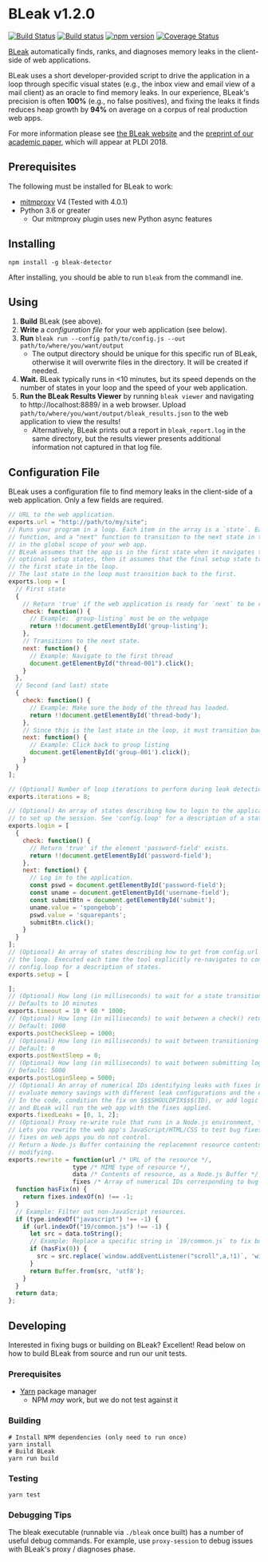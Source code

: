 # BLeak v1.2.0

[![Build Status](https://travis-ci.org/plasma-umass/BLeak.svg?branch=master)](https://travis-ci.org/plasma-umass/BLeak)
[![Build status](https://ci.appveyor.com/api/projects/status/b92sknh0pu38943q/branch/master?svg=true)](https://ci.appveyor.com/project/jvilk/bleak/branch/master)
[![npm version](https://badge.fury.io/js/bleak-detector.svg)](https://www.npmjs.com/package/bleak-detector)
[![Coverage Status](https://coveralls.io/repos/github/plasma-umass/BLeak/badge.svg)](https://coveralls.io/github/plasma-umass/BLeak)

[BLeak](http://bleak-detector.org/) automatically finds, ranks, and diagnoses memory leaks in the client-side of web applications.

BLeak uses a short developer-provided script to drive the application in a loop through specific visual states (e.g., the inbox view and email view of a mail client) as an oracle to find memory leaks. In our experience, BLeak's precision is often **100%** (e.g., no false positives), and fixing the leaks it finds reduces heap growth by **94%** on average on a corpus of real production web apps.

For more information please see [the BLeak website](http://bleak-detector.org/) and the [preprint of our academic paper](https://github.com/plasma-umass/BLeak/blob/master/paper.pdf), which will appear at PLDI 2018.

## Prerequisites

The following must be installed for BLeak to work:

* [mitmproxy](https://mitmproxy.org/) V4 (Tested with 4.0.1)
* Python 3.6 or greater
  * Our mitmproxy plugin uses new Python async features

## Installing

```
npm install -g bleak-detector
```

After installing, you should be able to run `bleak` from the commandl ine.


## Using

1. **Build** BLeak (see above).
1. **Write** a *configuration file* for your web application (see below).
2. **Run** `bleak run --config path/to/config.js --out path/to/where/you/want/output`
    * The output directory should be unique for this specific run of BLeak, otherwise it will overwrite files in the directory. It will be created if needed.
3. **Wait.** BLeak typically runs in <10 minutes, but its speed depends on the number of states in your loop and the speed of your web application.
4. **Run the BLeak Results Viewer** by running `bleak viewer` and navigating to http://localhost:8889/ in a web browser. Upload `path/to/where/you/want/output/bleak_results.json` to the web application to view the results!
    * Alternatively, BLeak prints out a report in `bleak_report.log` in the same directory, but the results viewer presents additional information not captured in that log file.

## Configuration File

BLeak uses a configuration file to find memory leaks in the client-side of a web application. Only a few fields are required.

```javascript
// URL to the web application.
exports.url = "http://path/to/my/site";
// Runs your program in a loop. Each item in the array is a `state`. Each `state` has a "check"
// function, and a "next" function to transition to the next state in the loop. These run
// in the global scope of your web app.
// BLeak assumes that the app is in the first state when it navigates to the URL. If you specify
// optional setup states, then it assumes that the final setup state transitions the web app to
// the first state in the loop.
// The last state in the loop must transition back to the first.
exports.loop = [
  // First state
  {
    // Return 'true' if the web application is ready for `next` to be run.
    check: function() {
      // Example: `group-listing` must be on the webpage
      return !!document.getElementById('group-listing');
    },
    // Transitions to the next state.
    next: function() {
      // Example: Navigate to the first thread
      document.getElementById("thread-001").click();
    }
  },
  // Second (and last) state
  {
    check: function() {
      // Example: Make sure the body of the thread has loaded.
      return !!document.getElementById('thread-body');
    },
    // Since this is the last state in the loop, it must transition back to the first state.
    next: function() {
      // Example: Click back to group listing
      document.getElementById('group-001').click();
    }
  }
];

// (Optional) Number of loop iterations to perform during leak detection (default: 8)
exports.iterations = 8;

// (Optional) An array of states describing how to login to the application. Executed *once*
// to set up the session. See 'config.loop' for a description of a state.
exports.login = [
  {
    check: function() {
      // Return 'true' if the element 'password-field' exists.
      return !!document.getElementById('password-field');
    },
    next: function() {
      // Log in to the application.
      const pswd = document.getElementById('password-field');
      const uname = document.getElementById('username-field');
      const submitBtn = document.getElementById('submit');
      uname.value = 'spongebob';
      pswd.value = 'squarepants';
      submitBtn.click();
    }
  }
];
// (Optional) An array of states describing how to get from config.url to the first state in
// the loop. Executed each time the tool explicitly re-navigates to config.url. See
// config.loop for a description of states.
exports.setup = [

];
// (Optional) How long (in milliseconds) to wait for a state transition to finish before declaring an error.
// Defaults to 10 minutes
exports.timeout = 10 * 60 * 1000;
// (Optional) How long (in milliseconds) to wait between a check() returning 'true' and transitioning to the next step or taking a heap snapshot.
// Default: 1000
exports.postCheckSleep = 1000;
// (Optional) How long (in milliseconds) to wait between transitioning to the next step and running check() for the first time.
// Default: 0
exports.postNextSleep = 0;
// (Optional) How long (in milliseconds) to wait between submitting login credentials and reloading the page for a run.
// Default: 5000
exports.postLoginSleep = 5000;
// (Optional) An array of numerical IDs identifying leaks with fixes in your code. Used to
// evaluate memory savings with different leak configurations and the effectiveness of bug fixes.
// In the code, condition the fix on $$$SHOULDFIX$$$(ID), or add logic to `exports.rewrite` (see below),
// and BLeak will run the web app with the fixes applied.
exports.fixedLeaks = [0, 1, 2];
// (Optional) Proxy re-write rule that runs in a Node.js environment, *not* in the browser.
// Lets you rewrite the web app's JavaScript/HTML/CSS to test bug fixes. Especially useful for evaluating
// fixes on web apps you do not control.
// Return a Node.js Buffer containing the replacement resource contents, or the original contents if not
// modifying.
exports.rewrite = function(url /* URL of the resource */,
                  type /* MIME type of resource */,
                  data /* Contents of resource, as a Node.js Buffer */,
                  fixes /* Array of numerical IDs corresponding to bug fixes that are active during the session (see fixedLeaks) */) {
  function hasFix(n) {
    return fixes.indexOf(n) !== -1;
  }
  // Example: Filter out non-JavaScript resources.
  if (type.indexOf("javascript") !== -1) {
    if (url.indexOf("19/common.js") !== -1) {
      let src = data.toString();
      // Example: Replace a specific string in `19/common.js` to fix bug 0.
      if (hasFix(0)) {
        src = src.replace(`window.addEventListener("scroll",a,!1)`, 'window.onscroll=a');
      }
      return Buffer.from(src, 'utf8');
    }
  }
  return data;
};
```

## Developing

Interested in fixing bugs or building on BLeak? Excellent! Read below on how to build BLeak from source and run our unit tests.

### Prerequisites

* [Yarn](https://yarnpkg.com/en/docs/install) package manager
  * NPM *may* work, but we do not test against it

### Building

```
# Install NPM dependencies (only need to run once)
yarn install
# Build BLeak
yarn run build
```

### Testing

```
yarn test
```

### Debugging Tips

The bleak executable (runnable via `./bleak` once built) has a number of useful debug commands. For example, use `proxy-session` to debug issues with BLeak's proxy / diagnoses phase.
